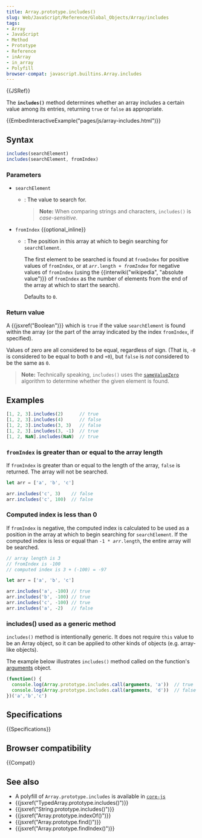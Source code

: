 ```yaml
---
title: Array.prototype.includes()
slug: Web/JavaScript/Reference/Global_Objects/Array/includes
tags:
- Array
- JavaScript
- Method
- Prototype
- Reference
- inArray
- in_array
- Polyfill
browser-compat: javascript.builtins.Array.includes
---
```

{{JSRef}}

The **`includes()`** method determines whether an array includes a certain value
among its entries, returning `true` or `false` as appropriate.

{{EmbedInteractiveExample("pages/js/array-includes.html")}}

## Syntax

```js
includes(searchElement)
includes(searchElement, fromIndex)
```

### Parameters

- `searchElement`
  - : The value to search for.
    > **Note:** When comparing strings and characters, `includes()` is
    > _case-sensitive_.
- `fromIndex` {{optional_inline}}

  - : The position in this array at which to begin searching for
    `searchElement`.

    The first element to be searched is found at `fromIndex` for positive values
    of `fromIndex`, or at <code><var>arr</var>.length +
    <var>fromIndex</var></code> for negative values of `fromIndex` (using the
    {{interwiki("wikipedia", "absolute
    value")}} of
    `fromIndex` as the number of elements from the end of the array at which to
    start the search).

    Defaults to `0`.

### Return value

A {{jsxref("Boolean")}} which is `true` if the value `searchElement` is
found within the array (or the part of the array indicated by the index
`fromIndex`, if specified).

Values of zero are all considered to be equal, regardless of sign. (That is,
`-0` is considered to be equal to both `0` and `+0`), but `false` is _not_
considered to be the same as `0`.

> **Note:** Technically speaking, `includes()` uses the
> [`sameValueZero`](/en-US/docs/Web/JavaScript/Equality_comparisons_and_sameness#Same-value-zero_equality)
> algorithm to determine whether the given element is found.

## Examples

```js
[1, 2, 3].includes(2)      // true
[1, 2, 3].includes(4)      // false
[1, 2, 3].includes(3, 3)   // false
[1, 2, 3].includes(3, -1)  // true
[1, 2, NaN].includes(NaN)  // true
```

### `fromIndex` is greater than or equal to the array length

If `fromIndex` is greater than or equal to the length of the array, `false` is
returned. The array will not be searched.

```js
let arr = ['a', 'b', 'c']

arr.includes('c', 3)    // false
arr.includes('c', 100)  // false
```

### Computed index is less than 0

If `fromIndex` is negative, the computed index is calculated to be used as a
position in the array at which to begin searching for `searchElement`. If the
computed index is less or equal than <code>-1 \* <var>arr</var>.length</code>,
the entire array will be searched.

```js
// array length is 3
// fromIndex is -100
// computed index is 3 + (-100) = -97

let arr = ['a', 'b', 'c']

arr.includes('a', -100) // true
arr.includes('b', -100) // true
arr.includes('c', -100) // true
arr.includes('a', -2)   // false
```

### includes() used as a generic method

`includes()` method is intentionally generic. It does not require `this` value
to be an Array object, so it can be applied to other kinds of objects (e.g.
array-like objects).

The example below illustrates `includes()` method called on the function's
[arguments](/en-US/docs/Web/JavaScript/Reference/Functions/arguments) object.

```js
(function() {
  console.log(Array.prototype.includes.call(arguments, 'a'))  // true
  console.log(Array.prototype.includes.call(arguments, 'd'))  // false
})('a','b','c') 
```

## Specifications

{{Specifications}}

## Browser compatibility

{{Compat}}

## See also

- A polyfill of `Array.prototype.includes` is available in
  [`core-js`](https://github.com/zloirock/core-js#ecmascript-array)
- {{jsxref("TypedArray.prototype.includes()")}}
- {{jsxref("String.prototype.includes()")}}
- {{jsxref("Array.prototype.indexOf()")}}
- {{jsxref("Array.prototype.find()")}}
- {{jsxref("Array.prototype.findIndex()")}}

